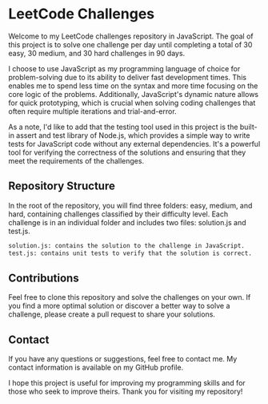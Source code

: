 # LeetCode Challenges

Welcome to my LeetCode challenges repository in JavaScript. The goal of this project is to solve one challenge per day until completing a total of 30 easy, 30 medium, and 30 hard challenges in 90 days.

I choose to use JavaScript as my programming language of choice for problem-solving due to its ability to deliver fast development times. This enables me to spend less time on the syntax and more time focusing on the core logic of the problems. Additionally, JavaScript's dynamic nature allows for quick prototyping, which is crucial when solving coding challenges that often require multiple iterations and trial-and-error.

As a note, I'd like to add that the testing tool used in this project is the built-in assert and test library of Node.js, which provides a simple way to write tests for JavaScript code without any external dependencies. It's a powerful tool for verifying the correctness of the solutions and ensuring that they meet the requirements of the challenges.

## Repository Structure

In the root of the repository, you will find three folders: easy, medium, and hard, containing challenges classified by their difficulty level. Each challenge is in an individual folder and includes two files: solution.js and test.js.

```md
solution.js: contains the solution to the challenge in JavaScript.
test.js: contains unit tests to verify that the solution is correct.
```

## Contributions

Feel free to clone this repository and solve the challenges on your own. If you find a more optimal solution or discover a better way to solve a challenge, please create a pull request to share your solutions.

## Contact

If you have any questions or suggestions, feel free to contact me. My contact information is available on my GitHub profile.

I hope this project is useful for improving my programming skills and for those who seek to improve theirs. Thank you for visiting my repository!
